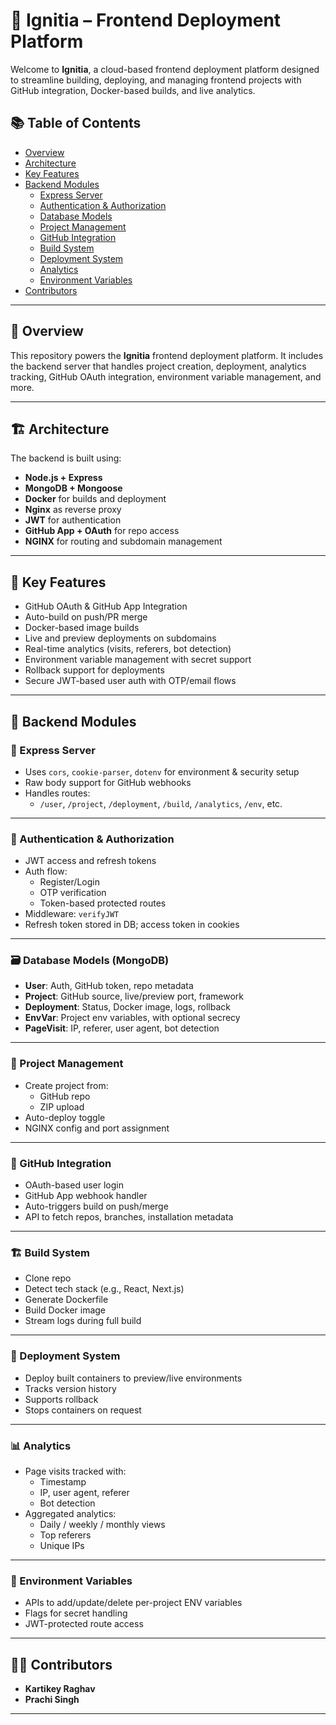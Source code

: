 # 🚀 Ignitia – Frontend Deployment Platform

Welcome to **Ignitia**, a cloud-based frontend deployment platform designed to streamline building, deploying, and managing frontend projects with GitHub integration, Docker-based builds, and live analytics.

## 📚 Table of Contents

- [Overview](#overview)
- [Architecture](#architecture)
- [Key Features](#key-features)
- [Backend Modules](#backend-modules)
  - [Express Server](#express-server)
  - [Authentication & Authorization](#authentication--authorization)
  - [Database Models](#database-models)
  - [Project Management](#project-management)
  - [GitHub Integration](#github-integration)
  - [Build System](#build-system)
  - [Deployment System](#deployment-system)
  - [Analytics](#analytics)
  - [Environment Variables](#environment-variables)
- [Contributors](#contributors)

---

## 🧩 Overview

This repository powers the **Ignitia** frontend deployment platform. It includes the backend server that handles project creation, deployment, analytics tracking, GitHub OAuth integration, environment variable management, and more.

---

## 🏗️ Architecture

The backend is built using:

- **Node.js + Express**
- **MongoDB + Mongoose**
- **Docker** for builds and deployment
- **Nginx** as reverse proxy
- **JWT** for authentication
- **GitHub App + OAuth** for repo access
- **NGINX** for routing and subdomain management

---

## 🌟 Key Features

- GitHub OAuth & GitHub App Integration
- Auto-build on push/PR merge
- Docker-based image builds
- Live and preview deployments on subdomains
- Real-time analytics (visits, referers, bot detection)
- Environment variable management with secret support
- Rollback support for deployments
- Secure JWT-based user auth with OTP/email flows

---

## 🧪 Backend Modules

### 📡 Express Server

- Uses `cors`, `cookie-parser`, `dotenv` for environment & security setup
- Raw body support for GitHub webhooks
- Handles routes:
  - `/user`, `/project`, `/deployment`, `/build`, `/analytics`, `/env`, etc.

---

### 🔐 Authentication & Authorization

- JWT access and refresh tokens
- Auth flow:
  - Register/Login
  - OTP verification
  - Token-based protected routes
- Middleware: `verifyJWT`
- Refresh token stored in DB; access token in cookies

---

### 🗃️ Database Models (MongoDB)

- **User**: Auth, GitHub token, repo metadata
- **Project**: GitHub source, live/preview port, framework
- **Deployment**: Status, Docker image, logs, rollback
- **EnvVar**: Project env variables, with optional secrecy
- **PageVisit**: IP, referer, user agent, bot detection

---

### 📁 Project Management

- Create project from:
  - GitHub repo
  - ZIP upload
- Auto-deploy toggle
- NGINX config and port assignment

---

### 🧬 GitHub Integration

- OAuth-based user login
- GitHub App webhook handler
- Auto-triggers build on push/merge
- API to fetch repos, branches, installation metadata

---

### 🏗️ Build System

- Clone repo
- Detect tech stack (e.g., React, Next.js)
- Generate Dockerfile
- Build Docker image
- Stream logs during full build

---

### 🚀 Deployment System

- Deploy built containers to preview/live environments
- Tracks version history
- Supports rollback
- Stops containers on request

---

### 📊 Analytics

- Page visits tracked with:
  - Timestamp
  - IP, user agent, referer
  - Bot detection
- Aggregated analytics:
  - Daily / weekly / monthly views
  - Top referers
  - Unique IPs

---

### 🔐 Environment Variables

- APIs to add/update/delete per-project ENV variables
- Flags for secret handling
- JWT-protected route access

---

## 👨‍💻 Contributors

- **Kartikey Raghav**
- **Prachi Singh**

---
